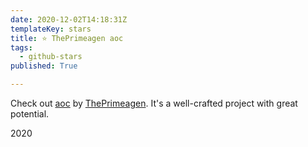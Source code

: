 ```yaml
---
date: 2020-12-02T14:18:31Z
templateKey: stars
title: ⭐ ThePrimeagen aoc
tags:
  - github-stars
published: True

---
```


Check out [aoc](https://github.com/ThePrimeagen/aoc) by [ThePrimeagen](https://github.com/ThePrimeagen). It's a well-crafted project with great potential.

2020
